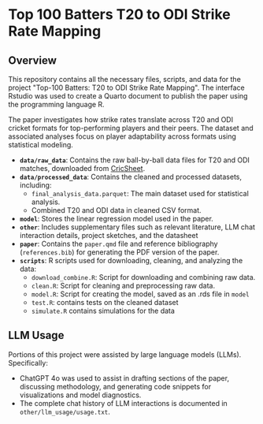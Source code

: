 # Top 100 Batters T20 to ODI Strike Rate Mapping

## Overview
This repository contains all the necessary files, scripts, and data for the project "Top-100 Batters: T20 to ODI Strike Rate Mapping". The interface Rstudio was used to create a Quarto document to publish the paper using the programming language R. 

The paper investigates how strike rates translate across T20 and ODI cricket formats for top-performing players and their peers. The dataset and associated analyses focus on player adaptability across formats using statistical modeling.

- **`data/raw_data`**: Contains the raw ball-by-ball data files for T20 and ODI matches, downloaded from [CricSheet](https://cricsheet.org/).
- **`data/processed_data`**: Contains the cleaned and processed datasets, including:
  - `final_analysis_data.parquet`: The main dataset used for statistical analysis.
  - Combined T20 and ODI data in cleaned CSV format.
- **`model`**: Stores the linear regression model used in the paper.
- **`other`**: Includes supplementary files such as relevant literature, LLM chat interaction details, project sketches, and the datasheet
- **`paper`**: Contains the `paper.qmd` file and reference bibliography (`references.bib`) for generating the PDF version of the paper.
- **`scripts`**: R scripts used for downloading, cleaning, and analyzing the data:
  - `download_combine.R`: Script for downloading and combining raw data.
  - `clean.R`: Script for cleaning and preprocessing raw data.
  - `model.R`: Script for creating the model, saved as an .rds file in `model`
  - `test.R`: contains tests on the cleaned dataset
  - `simulate.R` contains simulations for the data
 
## LLM Usage

Portions of this project were assisted by large language models (LLMs). Specifically:
- ChatGPT 4o was used to assist in drafting sections of the paper, discussing methodology, and generating code snippets for visualizations and model diagnostics.
- The complete chat history of LLM interactions is documented in `other/llm_usage/usage.txt`.
